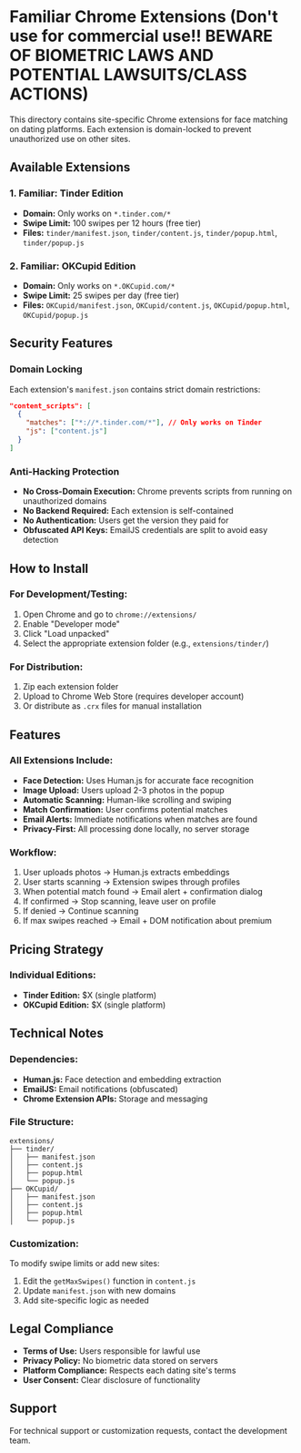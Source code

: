# Familiar Chrome Extensions (Don't use for commercial use!! BEWARE OF BIOMETRIC LAWS AND POTENTIAL LAWSUITS/CLASS ACTIONS)

This directory contains site-specific Chrome extensions for face matching on dating platforms. Each extension is domain-locked to prevent unauthorized use on other sites.

## Available Extensions

### 1. Familiar: Tinder Edition
- **Domain:** Only works on `*.tinder.com/*`
- **Swipe Limit:** 100 swipes per 12 hours (free tier)
- **Files:** `tinder/manifest.json`, `tinder/content.js`, `tinder/popup.html`, `tinder/popup.js`

### 2. Familiar: OKCupid Edition
- **Domain:** Only works on `*.OKCupid.com/*`
- **Swipe Limit:** 25 swipes per day (free tier)
- **Files:** `OKCupid/manifest.json`, `OKCupid/content.js`, `OKCupid/popup.html`, `OKCupid/popup.js`


## Security Features

### Domain Locking
Each extension's `manifest.json` contains strict domain restrictions:
```json
"content_scripts": [
  {
    "matches": ["*://*.tinder.com/*"], // Only works on Tinder
    "js": ["content.js"]
  }
]
```

### Anti-Hacking Protection
- **No Cross-Domain Execution:** Chrome prevents scripts from running on unauthorized domains
- **No Backend Required:** Each extension is self-contained
- **No Authentication:** Users get the version they paid for
- **Obfuscated API Keys:** EmailJS credentials are split to avoid easy detection

## How to Install

### For Development/Testing:
1. Open Chrome and go to `chrome://extensions/`
2. Enable "Developer mode"
3. Click "Load unpacked"
4. Select the appropriate extension folder (e.g., `extensions/tinder/`)

### For Distribution:
1. Zip each extension folder
2. Upload to Chrome Web Store (requires developer account)
3. Or distribute as `.crx` files for manual installation

## Features

### All Extensions Include:
- **Face Detection:** Uses Human.js for accurate face recognition
- **Image Upload:** Users upload 2-3 photos in the popup
- **Automatic Scanning:** Human-like scrolling and swiping
- **Match Confirmation:** User confirms potential matches
- **Email Alerts:** Immediate notifications when matches are found
- **Privacy-First:** All processing done locally, no server storage

### Workflow:
1. User uploads photos → Human.js extracts embeddings
2. User starts scanning → Extension swipes through profiles
3. When potential match found → Email alert + confirmation dialog
4. If confirmed → Stop scanning, leave user on profile
5. If denied → Continue scanning
6. If max swipes reached → Email + DOM notification about premium

## Pricing Strategy

### Individual Editions:
- **Tinder Edition:** $X (single platform)
- **OKCupid Edition:** $X (single platform)



## Technical Notes

### Dependencies:
- **Human.js:** Face detection and embedding extraction
- **EmailJS:** Email notifications (obfuscated)
- **Chrome Extension APIs:** Storage and messaging

### File Structure:
```
extensions/
├── tinder/
│   ├── manifest.json
│   ├── content.js
│   ├── popup.html
│   └── popup.js
├── OKCupid/
│   ├── manifest.json
│   ├── content.js
│   ├── popup.html
│   └── popup.js
```

### Customization:
To modify swipe limits or add new sites:
1. Edit the `getMaxSwipes()` function in `content.js`
2. Update `manifest.json` with new domains
3. Add site-specific logic as needed

## Legal Compliance

- **Terms of Use:** Users responsible for lawful use
- **Privacy Policy:** No biometric data stored on servers
- **Platform Compliance:** Respects each dating site's terms
- **User Consent:** Clear disclosure of functionality

## Support

For technical support or customization requests, contact the development team. 